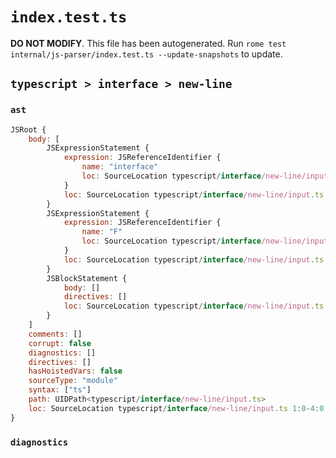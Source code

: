 # `index.test.ts`

**DO NOT MODIFY**. This file has been autogenerated. Run `rome test internal/js-parser/index.test.ts --update-snapshots` to update.

## `typescript > interface > new-line`

### `ast`

```javascript
JSRoot {
	body: [
		JSExpressionStatement {
			expression: JSReferenceIdentifier {
				name: "interface"
				loc: SourceLocation typescript/interface/new-line/input.ts 1:0-1:9 (interface)
			}
			loc: SourceLocation typescript/interface/new-line/input.ts 1:0-1:9
		}
		JSExpressionStatement {
			expression: JSReferenceIdentifier {
				name: "F"
				loc: SourceLocation typescript/interface/new-line/input.ts 2:0-2:1 (F)
			}
			loc: SourceLocation typescript/interface/new-line/input.ts 2:0-2:1
		}
		JSBlockStatement {
			body: []
			directives: []
			loc: SourceLocation typescript/interface/new-line/input.ts 3:0-3:2
		}
	]
	comments: []
	corrupt: false
	diagnostics: []
	directives: []
	hasHoistedVars: false
	sourceType: "module"
	syntax: ["ts"]
	path: UIDPath<typescript/interface/new-line/input.ts>
	loc: SourceLocation typescript/interface/new-line/input.ts 1:0-4:0
}
```

### `diagnostics`

```

```
